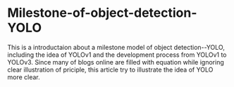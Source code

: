 # Milestone-of-object-detection-YOLO
This is a introductaion about a milestone model of object detection--YOLO, including the idea of YOLOv1 and the development process from YOLOv1 to YOLOv3. Since many of  blogs online are filled with equation while ignoring clear illustration of priciple, this article try to illustrate the idea of YOLO more clear.
